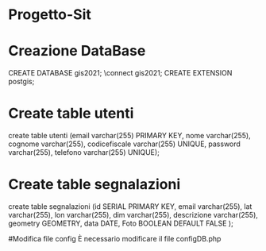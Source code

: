 # Progetto-Sit
# Creazione DataBase
CREATE DATABASE gis2021; 
\connect gis2021;
CREATE EXTENSION postgis;
# Create table utenti
create table utenti (email varchar(255) PRIMARY KEY, 
nome varchar(255), 
cognome varchar(255), 
codicefiscale varchar(255) UNIQUE, 
password varchar(255), 
telefono varchar(255) UNIQUE);
# Create table segnalazioni
create table segnalazioni (id SERIAL PRIMARY KEY,
email varchar(255),
lat varchar(255),
lon varchar(255),
dim varchar(255),
descrizione varchar(255),
geometry GEOMETRY,
data DATE,
Foto BOOLEAN DEFAULT FALSE
);

#Modifica file config 
È necessario modificare il file configDB.php

